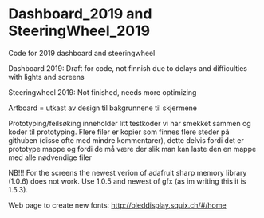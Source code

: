 # Dashboard_2019 and SteeringWheel_2019

Code for 2019 dashboard and steeringwheel

Dashboard 2019: Draft for code, not finnish due to delays and difficulties with lights and screens

Steeringwheel 2019: Not finished, needs more optimizing

Artboard = utkast av design til bakgrunnene til skjermene

Prototyping/feilsøking inneholder litt testkoder vi har smekket sammen og koder til prototyping. Flere filer er kopier som finnes flere steder på githuben (disse ofte med mindre kommentarer), dette delvis fordi det er prototype mappe og fordi de må være der slik man kan laste den en mappe med alle nødvendige filer


NB!!! For the screens the newest verion of adafruit sharp memory library (1.0.6) does not work. Use 1.0.5 and newest of gfx (as im writing this it is 1.5.3).


Web page to create new fonts: http://oleddisplay.squix.ch/#/home
